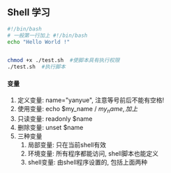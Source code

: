 ## Shell 学习

```bash
#!/bin/bash
# 一般第一行加上 #!/bin/bash
echo "Hello World !"


chmod +x ./test.sh  #使脚本具有执行权限
./test.sh  #执行脚本
```

#### 变量

1. 定义变量: name="yanyue",  注意等号前后不能有空格!
2. 使用变量:  echo $my_name / ${my_name},  加上$
3. 只读变量: readonly $name
4. 删除变量: unset $name
5. 三种变量
   1. 局部变量: 只在当前shell有效
   2. 环境变量: 所有程序都能访问, shell脚本也能定义
   3. shell变量: 由shell程序设置的, 包括上面两种